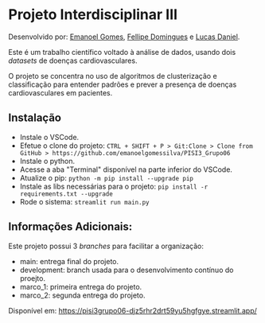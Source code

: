 # Projeto Interdisciplinar III
Desenvolvido por: [Emanoel Gomes](emanoel20092009@gmail.com),
[Fellipe Domingues](pipo200115@gmail.com) e [Lucas Daniel](lucas.dan.melo@gmail.com).

Este é um trabalho científico voltado à análise de dados, usando dois <i>datasets</i> de doenças cardiovasculares.

O projeto se concentra no uso de algoritmos de clusterização e classificação para entender padrões e prever a presença de doenças cardiovasculares em pacientes.

## Instalação

* Instale o VSCode.
* Efetue o clone do projeto: `CTRL + SHIFT + P > Git:Clone > Clone from GitHub > https://github.com/emanoelgomessilva/PISI3_Grupo06`
* Instale o python.
* Acesse a aba "Terminal" disponível na parte inferior do VSCode.
* Atualize o pip:
  `python -m pip install --upgrade pip`
* Instale as libs necessárias para o projeto:
  `pip install -r requirements.txt --upgrade`
* Rode o sistema:
  `streamlit run main.py`

## Informações Adicionais:

Este projeto possui 3 <i>branches</i> para facilitar a organização:

* main: entrega final do projeto.
* development: branch usada para o desenvolvimento contínuo do proejto.
* marco_1: primeira entrega do projeto.
* marco_2: segunda entrega do projeto.

Disponível em: https://pisi3grupo06-djz5rhr2drt59yu5hgfgye.streamlit.app/